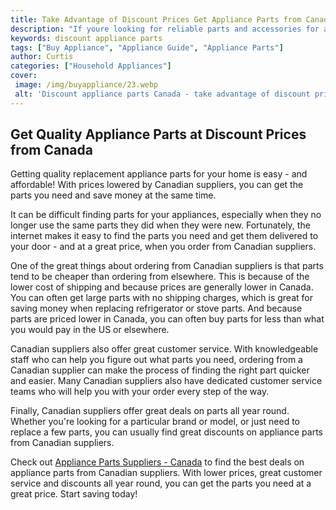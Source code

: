 ```yaml
---
title: Take Advantage of Discount Prices Get Appliance Parts from Canada
description: "If youre looking for reliable parts and accessories for all your appliances look no further Our blog post tells you all about the advantages of buying appliance parts from Canadian stores for discounted prices Dont miss out  start saving now"
keywords: discount appliance parts
tags: ["Buy Appliance", "Appliance Guide", "Appliance Parts"]
author: Curtis
categories: ["Household Appliances"]
cover: 
 image: /img/buyappliance/23.webp
 alt: 'Discount appliance parts Canada - take advantage of discount prices'
---
```

## Get Quality Appliance Parts at Discount Prices from Canada 
Getting quality replacement appliance parts for your home is easy - and affordable! With prices lowered by Canadian suppliers, you can get the parts you need and save money at the same time. 

It can be difficult finding parts for your appliances, especially when they no longer use the same parts they did when they were new. Fortunately, the internet makes it easy to find the parts you need and get them delivered to your door - and at a great price, when you order from Canadian suppliers. 

One of the great things about ordering from Canadian suppliers is that parts tend to be cheaper than ordering from elsewhere. This is because of the lower cost of shipping and because prices are generally lower in Canada. You can often get large parts with no shipping charges, which is great for saving money when replacing refrigerator or stove parts. And because parts are priced lower in Canada, you can often buy parts for less than what you would pay in the US or elsewhere. 

Canadian suppliers also offer great customer service. With knowledgeable staff who can help you figure out what parts you need, ordering from a Canadian supplier can make the process of finding the right part quicker and easier. Many Canadian suppliers also have dedicated customer service teams who will help you with your order every step of the way. 

Finally, Canadian suppliers offer great deals on parts all year round. Whether you're looking for a particular brand or model, or just need to replace a few parts, you can usually find great discounts on appliance parts from Canadian suppliers. 

Check out [Appliance Parts Suppliers - Canada](./pages/appliance-parts-suppliers/canada) to find the best deals on appliance parts from Canadian suppliers. With lower prices, great customer service and discounts all year round, you can get the parts you need at a great price. Start saving today!
